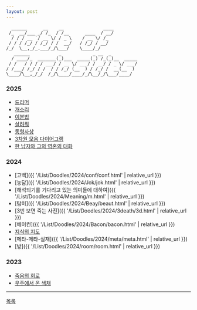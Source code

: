 ```yaml
---
layout: post
---
```


```
  ______      __    __               ____         
 /_  __/___ _/ /_  / /__      ____  / __/         
  / / / __ `/ __ \/ / _ \    / __ \/ /_           
 / / / /_/ / /_/ / /  __/   / /_/ / __/           
/_/  \__,_/_.___/_/\___/    \____/_/              
   ______           _            _ __  _          
  / ____/_  _______(_)___  _____(_) /_(_)__  _____
 / /   / / / / ___/ / __ \/ ___/ / __/ / _ \/ ___/
/ /___/ /_/ / /  / / /_/ (__  ) / /_/ /  __(__  ) 
\____/\__,_/_/  /_/\____/____/_/\__/_/\___/____/  
```

### 2025
- [드리머](./2025/0303/dreamer.html)
- [개소리](./2025/0227/bull.html)
- [이분법](./2025/0224/dichotomy.html)
- [살려줘](./2025/0128/0128.html)
- [동형사상](./2025/0116/rosetta.html)
- [3차원 모음 다이어그램](./2025/0115/vowels.html)
- [한 남자와 그의 영혼의 대화](./2025/0113/duat.html)

### 2024
- [고백]({{ '/List/Doodles/2024/conf/conf.html' | relative_url }})
- [농담]({{ '/List/Doodles/2024/Jok/jok.html' | relative_url }})
- [해석되기를 기다리고 있는 의미들에 대하여]({{ '/List/Doodles/2024/Meaning/m.html' | relative_url }})
- [탐미]({{ '/List/Doodles/2024/Beay/beaut.html' | relative_url }})
- [3번 보면 죽는 사진]({{ '/List/Doodles/2024/3death/3d.html' | relative_url }})
- [베이컨]({{ '/List/Doodles/2024/Bacon/bacon.html' | relative_url }})
- [지식의 지도](./2024/map/map.html)
- [메타-메타-실재]({{ '/List/Doodles/2024/meta/meta.html' | relative_url }})
- [방]({{ '/List/Doodles/2024/room/room.html' | relative_url }})

### 2023
- [죽음의 회로](./2023/cd/cd.html)
- [우주에서 온 색채](./2023/color/color.html)


---


<div class="pagination">
  <a href="{{ '/List/list.html' | relative_url }}" class="prev-button">목록</a>
</div>